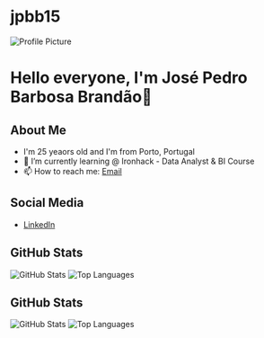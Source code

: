 # jpbb15

 ![Profile Picture](https://avatars.githubusercontent.com/u/username?v=4)
# Hello everyone, I'm José Pedro Barbosa Brandão👋


## About Me
- I'm 25 yeaors old and I'm from Porto, Portugal
- 🌱 I’m currently learning @ Ironhack - Data Analyst & BI Course
- 📫 How to reach me: [Email](jpbb1337@gmail.com)


## Social Media
- [LinkedIn](https://www.linkedin.com/in/jos%C3%A9-pedro-barbosa-brand%C3%A3o-663a172b6/)


## GitHub Stats
![GitHub Stats](https://github-readme-stats.vercel.app/api?username=username&show_icons=true)
![Top Languages](https://github-readme-stats.vercel.app/api/top-langs/?username=username&layout=compact)


## GitHub Stats
![GitHub Stats](https://github-readme-stats.vercel.app/api?username=username&show_icons=true)
![Top Languages](https://github-readme-stats.vercel.app/api/top-langs/?username=username&layout=compact)
